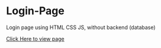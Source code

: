 # Login-Page
 Login page using HTML CSS JS, without backend (database)

<a href="https://suvamnaskar.github.io/Login-Page/" target="_blank">Click Here to view page</a>
